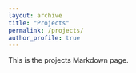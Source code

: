```yaml
---
layout: archive
title: "Projects"
permalink: /projects/
author_profile: true
---
```


This is the projects Markdown page.
